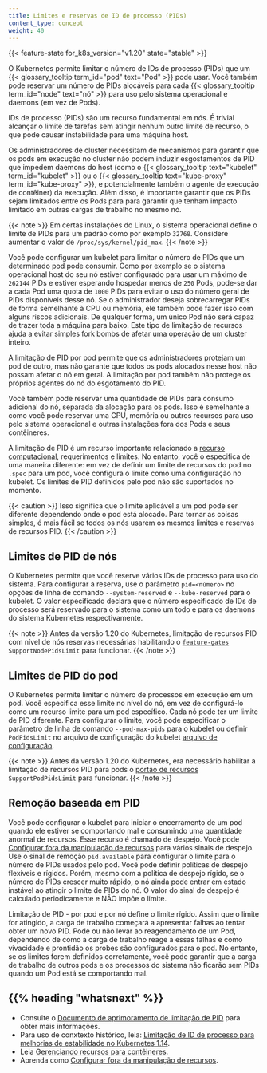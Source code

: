 ```yaml
---
title: Limites e reservas de ID de processo (PIDs)
content_type: concept
weight: 40
---
```


<!-- overview -->

{{< feature-state for_k8s_version="v1.20" state="stable" >}}

O Kubernetes permite limitar o número de IDs de processo (PIDs) que um
{{< glossary_tooltip term_id="pod" text="Pod" >}} pode usar.
Você também pode reservar um número de PIDs alocáveis para cada {{< glossary_tooltip term_id="node" text="nó" >}}
para uso pelo sistema operacional e daemons (em vez de Pods).

<!-- body -->

IDs de processo (PIDs) são um recurso fundamental em nós. É trivial alcançar o
limite de tarefas sem atingir  nenhum outro limite de recurso, o que pode causar
instabilidade para uma máquina host.

Os administradores de cluster necessitam de mecanismos para garantir que os pods em execução no
cluster não podem induzir esgostamentos de PID que impedem daemons do host (como o
{{< glossary_tooltip text="kubelet" term_id="kubelet" >}} ou o 
{{< glossary_tooltip text="kube-proxy" term_id="kube-proxy" >}},
e potencialmente também o agente de execução de contêiner) da execução.
Além disso, é importante garantir que os PIDs sejam limitados entre os Pods para
para garantir que tenham impacto limitado em outras cargas de trabalho no mesmo nó.

{{< note >}}
Em certas instalações do Linux, o sistema operacional define o limite de PIDs para um padrão 
como por exemplo `32768`. Considere aumentar o valor de  `/proc/sys/kernel/pid_max`.
{{< /note >}}

Você pode configurar um kubelet para limitar o número de PIDs que um determinado pod pode consumir.
Como por exemplo se o sistema operacional host do seu nó estiver configurado para usar um máximo de `262144` PIDs e
estiver esperando hospedar menos de `250` Pods, pode-se dar a cada Pod uma quota de `1000`
PIDs para evitar o uso do número geral de PIDs disponíveis desse nó. Se o
administrador deseja sobrecarregar PIDs de forma semelhante à CPU ou memória, ele também pode fazer isso
com alguns riscos adicionais. De qualquer forma, um único Pod não será capaz de trazer
toda a máquina para baixo. Este tipo de limitação de recursos ajuda a evitar simples
fork bombs de afetar uma operação de um cluster inteiro.

A limitação de PID por pod permite que os administradores protejam um pod de outro, mas
não garante que todos os pods alocados nesse host não possam afetar o nó em geral.
A limitação por pod também não protege os próprios agentes do nó do esgotamento do PID.

Você também pode reservar uma quantidade de PIDs para consumo adicional do nó, separada da
alocação para os pods. Isso é semelhante a como você pode reservar uma CPU, memória ou outros
recursos para uso pelo sistema operacional e outras instalações fora dos Pods
e seus contêineres.

A limitação de PID   é um recurso importante relacionado a [recurso
computacional](/pt-br/docs/concepts/configuration/manage-resources-containers/), requerimentos
e limites. No entanto, você o especifica de uma maneira diferente: em vez de definir um
limite de recursos do pod no `.spec` para um pod, você configura o limite como uma
configuração no kubelet. Os limites de PID definidos pelo pod não são suportados no momento.

{{< caution >}}
Isso significa que o limite aplicável a um pod pode ser diferente dependendo
onde o pod está alocado. Para tornar as coisas simples, é mais fácil se todos os nós usarem
os mesmos limites e reservas de recursos PID.
{{< /caution >}}

## Limites de PID de nós

O Kubernetes permite que você reserve vários IDs de processo para uso do sistema. Para
configurar a reserva, use o parâmetro `pid=<número>` no
opções de linha de comando `--system-reserved` e `--kube-reserved` para o kubelet.
O valor especificado declara que o número especificado de IDs de processo será
reservado para o sistema como um todo e para os daemons do sistema Kubernetes
respectivamente.

{{< note >}}
Antes da versão 1.20 do Kubernetes, limitação de recursos PID com nível de nós
reservas necessárias habilitando o [`feature-gates`
](/docs/reference/command-line-tools-reference/feature-gates/)
`SupportNodePidsLimit` para funcionar.
{{< /note >}}

## Limites de PID do pod

O Kubernetes permite limitar o número de processos em execução em um pod. Você
especifica esse limite no nível do nó, em vez de configurá-lo como um recurso
limite para um pod específico. Cada nó pode ter um limite de PID diferente.
Para configurar o limite, você pode especificar o parâmetro de linha de comando `--pod-max-pids`
para o kubelet ou definir `PodPidsLimit` no arquivo de configuração do kubelet
[arquivo de configuração](/docs/tasks/administer-cluster/kubelet-config-file/).

{{< note >}}
Antes da versão 1.20 do Kubernetes, era necessário habilitar a limitação de recursos PID para pods
o [portão de recursos](/docs/reference/command-line-tools-reference/feature-gates/)
`SupportPodPidsLimit` para funcionar.
{{< /note >}}

## Remoção baseada em PID

Você pode configurar o kubelet para iniciar o encerramento de um pod quando ele estiver se comportando mal e consumindo uma quantidade anormal de recursos.
Esse recurso é chamado de despejo. Você pode
[Configurar fora da manipulação de recursos](/docs/concepts/scheduling-eviction/node-pressure-eviction/)
para vários sinais de despejo.
Use o sinal de remoção `pid.available` para configurar o limite para o número de PIDs usados pelo pod.
Você pode definir políticas de despejo flexíveis e rígidos.
Porém, mesmo com a política de despejo rígido, se o número de PIDs crescer muito rápido,
o nó ainda pode entrar em estado instável ao atingir o limite de PIDs do nó.
O valor do sinal de despejo é calculado periodicamente e NÃO impõe o limite.

Limitação de PID - por pod e por nó define o limite rígido.
Assim que o limite for atingido, a carga de trabalho começará a apresentar falhas ao tentar obter um novo PID.
Pode ou não levar ao reagendamento de um Pod,
dependendo de como a carga de trabalho reage a essas falhas e como vivacidade e prontidão
os probes são configurados para o pod. No entanto, se os limites forem definidos corretamente,
você pode garantir que a carga de trabalho de outros pods e os processos do sistema não ficarão sem PIDs
quando um Pod está se comportando mal.


## {{% heading "whatsnext" %}}

- Consulte o [Documento de aprimoramento de limitação de PID](https://github.com/kubernetes/enhancements/blob/097b4d8276bc9564e56adf72505d43ce9bc5e9e8/keps/sig-node/20190129-pid-limiting.md) para obter mais informações.
- Para uso de conxtexto histórico, leia:
  [Limitação de ID de processo para melhorias de estabilidade no Kubernetes 1.14](/blog/2019/04/15/process-id-limiting-for-stability-improvements-in-kubernetes-1.14/).
- Leia [Gerenciando recursos para contêineres](/pt-br/docs/concepts/configuration/manage-resources-containers/).
- Aprenda como [Configurar fora da manipulação de recursos](/docs/concepts/scheduling-eviction/node-pressure-eviction/).
